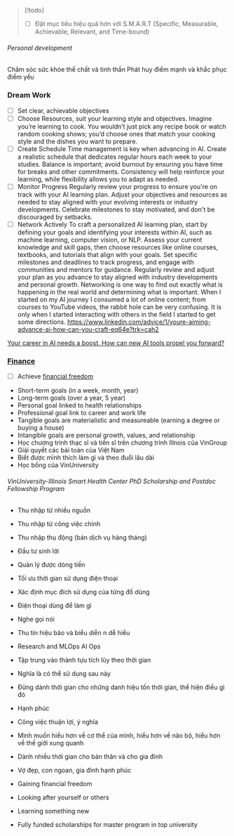 > [!todo] 
> - [ ] Đặt mục tiêu hiệu quả hơn với S.M.A.R.T (Specific, Measurable, Achievable, Relevant, and Time-bound)

###### Personal development

Chăm sóc sức khỏe thể chất và tinh thần
Phát huy điểm mạnh và khắc phục điểm yếu

### Dream Work

- [ ] Set clear, achievable objectives
- [ ] Choose Resources, suit your learning style and objectives.
      Imagine you’re learning to cook. You wouldn’t just pick any recipe book or watch random cooking shows; you’d choose ones that match your cooking style and the dishes you want to prepare.
- [ ] Create Schedule
	Time management is key when advancing in AI. Create a realistic schedule that dedicates regular hours each week to your studies. Balance is important; avoid burnout by ensuring you have time for breaks and other commitments. Consistency will help reinforce your learning, while flexibility allows you to adapt as needed.
- [ ] Monitor Progress
	Regularly review your progress to ensure you're on track with your AI learning plan. Adjust your objectives and resources as needed to stay aligned with your evolving interests or industry developments. Celebrate milestones to stay motivated, and don't be discouraged by setbacks.
- [ ] Network Actively
		To craft a personalized AI learning plan, start by defining your goals and identifying your interests within AI, such as machine learning, computer vision, or NLP. Assess your current knowledge and skill gaps, then choose resources like online courses, textbooks, and tutorials that align with your goals. Set specific milestones and deadlines to track progress, and engage with communities and mentors for guidance. Regularly review and adjust your plan as you advance to stay aligned with industry developments and personal growth.
		Networking is one way to find out exactly what is happening in the real world and determining what is important. When I started on my AI journey I consumed a lot of online content; from courses to YouTube videos, the rabbit hole can be very confusing. It is only when I started interacting with others in the field I started to get some directions.
		https://www.linkedin.com/advice/1/youre-aiming-advance-ai-how-can-you-craft-eq64e?trk=cah2

[Your career in AI needs a boost. How can new AI tools propel you forward?](https://www.linkedin.com/advice/3/your-career-ai-needs-boost-how-can-new-jg0wc?trk=cah2)

### [Finance](Finance.md)

- [ ] Achieve [financial freedom](Financial%20Freedom.md)

- Short-term goals (in a week, month, year)
- Long-term goals (over a year, 5 year)
- Personal goal linked to health relationships
- Professional goal link to career and work life
- Tangible goals are materialistic and measureable (earning a degree or buying a house)
- Intangible goals are personal growth, values, and relationship
- Học chương trình thạc sĩ và tiến sĩ trên chương trình Illnois của VinGroup
- Giải quyết các bài toán của Việt Nam
- Biết được mình thích làm gì và theo đuổi lâu dài
- Học bổng của VinUniversity

###### VinUniversity-Illinois Smart Health Center PhD Scholarship and Postdoc Fellowship Program

- Thu nhập từ nhiều nguồn
- Thu nhập từ công việc chính
- Thu nhập thụ động (bán dịch vụ hàng tháng)
- Đầu tư sinh lời
- Quản lý được dòng tiền
- Tối ưu thời gian sử dụng điện thoại
- Xác định mục đích sử dụng của từng đồ dùng
- Điện thoại dùng để làm gì
- Nghe gọi nói 
- Thu tín hiệu bão và biểu diễn n dễ hiểu 
- Research and MLOps AI Ops
- Tập trung vào thành tựu tích lũy theo thời gian 
- Nghĩa là có thể sử dụng sau này 
- Đừng dành thời gian cho những danh hiệu tốn thời gian, thể hiện điều gì đó

- Hạnh phúc
    
- Công việc thuận lợi, ý nghĩa
- Mình muốn hiểu hơn về cơ thể của mình, hiểu hơn về não bộ, hiểu hơn về thế giới xung quanh
- Dành nhiều thời gian cho bản thân và cho gia đình
- Vợ đẹp, con ngoan, gia đình hạnh phúc
- Gaining financial freedom
- Looking after yourself or others
- Learning something new
- Fully funded scholarships for master program in top university